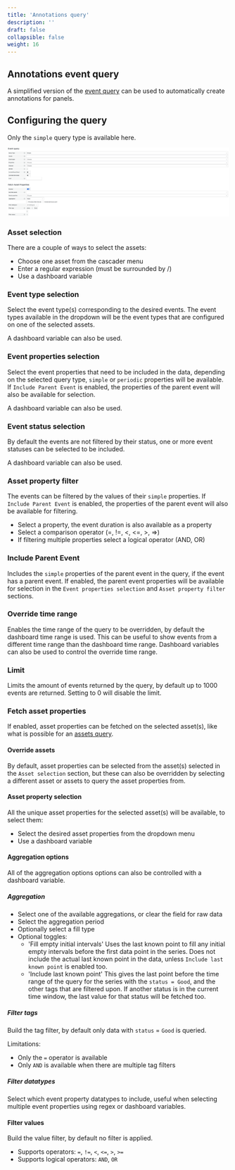 ```yaml
---
title: 'Annotations query'
description: ''
draft: false
collapsible: false
weight: 16
---
```


## Annotations event query

A simplified version of the [event query](./events_query.md) can be used to automatically create annotations for panels.

## Configuring the query

Only the `simple` query type is available here.

![Events annotations query](../../images/3_queries/events_annotations_query.png 'Events annotations query')

### Asset selection

There are a couple of ways to select the assets:

- Choose one asset from the cascader menu
- Enter a regular expression (must be surrounded by /)
- Use a dashboard variable

### Event type selection

Select the event type(s) corresponding to the desired events. The event types available in the dropdown will be the event types that are configured on one of the selected assets.

A dashboard variable can also be used.

### Event properties selection

Select the event properties that need to be included in the data, depending on the selected query type, `simple` or `periodic` properties will be available. If `Include Parent Event` is enabled, the properties of the parent event will also be available for selection.

A dashboard variable can also be used.

### Event status selection

By default the events are not filtered by their status, one or more event statuses can be selected to be included.

A dashboard variable can also be used.

### Asset property filter

The events can be filtered by the values of their `simple` properties. If `Include Parent Event` is enabled, the properties of the parent event will also be available for filtering.

- Select a property, the event duration is also available as a property
- Select a comparison operator (=, !=, <, <=, >, =>)
- If filtering multiple properties select a logical operator (AND, OR)

### Include Parent Event

Includes the `simple` properties of the parent event in the query, if the event has a parent event.
If enabled, the parent event properties will be available for selection in the `Event properties selection` and `Asset property filter` sections.

### Override time range

Enables the time range of the query to be overridden, by default the dashboard time range is used.
This can be useful to show events from a different time range than the dashboard time range. Dashboard variables can also be used to control the override time range.

### Limit

Limits the amount of events returned by the query, by default up to 1000 events are returned. Setting to 0 will disable the limit.

### Fetch asset properties

If enabled, asset properties can be fetched on the selected asset(s), like what is possible for an [assets query](./assets_query.md#configuring-the-query).

#### Override assets

By default, asset properties can be selected from the asset(s) selected in the `Asset selection` section, but these can also be overridden by selecting a different asset or assets to query the asset properties from.

#### Asset property selection

All the unique asset properties for the selected asset(s) will be available, to select them:

- Select the desired asset properties from the dropdown menu
- Use a dashboard variable

#### Aggregation options

All of the aggregation options options can also be controlled with a dashboard variable.

##### Aggregation

- Select one of the available aggregations, or clear the field for raw data
- Select the aggregation period
- Optionally select a fill type
- Optional toggles:
  - 'Fill empty initial intervals'
    Uses the last known point to fill any initial empty intervals before the first data point in the series.
    Does not include the actual last known point in the data, unless `Include last known point` is enabled too.
  - 'Include last known point'
    This gives the last point before the time range of the query for the series with the `status = Good`, and the other tags that are filtered upon.
    If another status is in the current time window, the last value for that status will be fetched too.

##### Filter tags

Build the tag filter, by default only data with `status` = `Good` is queried.

Limitations:

- Only the `=` operator is available
- Only `AND` is available when there are multiple tag filters

##### Filter datatypes

Select which event property datatypes to include, useful when selecting multiple event properties using regex or dashboard variables.

#### Filter values

Build the value filter, by default no filter is applied.

- Supports operators: `=`, `!=`, `<`, `<=`, `>`, `>=`
- Supports logical operators: `AND`, `OR`
